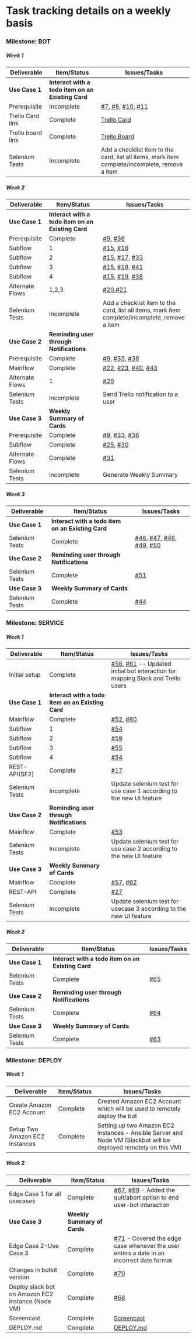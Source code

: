 # Task tracking details on a weekly basis

### Milestone: BOT 
##### Week 1

| Deliverable   | Item/Status   |  Issues/Tasks
| ------------- | ------------  |  ------------
| **Use Case 1**      | **Interact with a todo item on an Existing Card**                  | &nbsp;
| Prerequisite      | Incomplete          |  [#7](https://github.ncsu.edu/dgupta9/ProManBot/issues/7), [#8](https://github.ncsu.edu/dgupta9/ProManBot/issues/8), [#10](https://github.ncsu.edu/dgupta9/ProManBot/issues/10), [#11](https://github.ncsu.edu/dgupta9/ProManBot/issues/11)
| Trello Card link      | Complete             |  [Trello Card](https://trello.com/c/pNex77lp/1-card1)
| Trello board link     | Complete             |  [Trello Board](https://trello.com/b/7wVOkfnW/agileteam)
| Selenium Tests | Incomplete    | Add a checklist item to the card, list all items, mark item complete/incomplete, remove a item

##### Week 2

| Deliverable   | Item/Status   |  Issues/Tasks
| ------------- | ------------  |  ------------
| **Use Case 1**     | **Interact with a todo item on an Existing Card**              | &nbsp;
| Prerequisite      | Complete          | [#9](https://github.ncsu.edu/dgupta9/ProManBot/issues/9), [#36](https://github.ncsu.edu/dgupta9/ProManBot/issues/36)  
| Subflow      | 1             |  [#15](https://github.ncsu.edu/dgupta9/ProManBot/issues/15), [#16](https://github.ncsu.edu/dgupta9/ProManBot/issues/16) 
| Subflow      | 2             |  [#15](https://github.ncsu.edu/dgupta9/ProManBot/issues/15), [#17](https://github.ncsu.edu/dgupta9/ProManBot/issues/17), [#33](https://github.ncsu.edu/dgupta9/ProManBot/issues/33)
| Subflow      | 3             |  [#15](https://github.ncsu.edu/dgupta9/ProManBot/issues/15), [#18](https://github.ncsu.edu/dgupta9/ProManBot/issues/18), [#41](https://github.ncsu.edu/dgupta9/ProManBot/issues/41)
| Subflow      | 4             |  [#15](https://github.ncsu.edu/dgupta9/ProManBot/issues/15), [#19](https://github.ncsu.edu/dgupta9/ProManBot/issues/19), [#38](https://github.ncsu.edu/dgupta9/ProManBot/issues/38)
| Alternate Flows      | 1,2,3             |  [#20](https://github.ncsu.edu/dgupta9/ProManBot/issues/20),[#21](https://github.ncsu.edu/dgupta9/ProManBot/issues/21) 
| Selenium Tests| Incomplete    | Add a checklist item to the card, list all items, mark item complete/incomplete, remove a item
| **Use Case 2**     | **Reminding user through Notifications**              | &nbsp;
| Prerequisite      | Complete          | [#9](https://github.ncsu.edu/dgupta9/ProManBot/issues/9), [#33](https://github.ncsu.edu/dgupta9/ProManBot/issues/33), [#36](https://github.ncsu.edu/dgupta9/ProManBot/issues/36)  
| Mainflow      | Complete             |  [#22](https://github.ncsu.edu/dgupta9/ProManBot/issues/22), [#23](https://github.ncsu.edu/dgupta9/ProManBot/issues/23), [#40](https://github.ncsu.edu/dgupta9/ProManBot/issues/40), [#43](https://github.ncsu.edu/dgupta9/ProManBot/issues/43)  
| Alternate Flows      | 1             |  [#20](https://github.ncsu.edu/dgupta9/ProManBot/issues/20)
| Selenium Tests| Incomplete    | Send Trello notification to a user 
| **Use Case 3**     | **Weekly Summary of Cards**              | &nbsp;
| Prerequisite      | Complete          | [#9](https://github.ncsu.edu/dgupta9/ProManBot/issues/9), [#33](https://github.ncsu.edu/dgupta9/ProManBot/issues/33), [#36](https://github.ncsu.edu/dgupta9/ProManBot/issues/36)  
| Subflow      | Complete             |  [#25](https://github.ncsu.edu/dgupta9/ProManBot/issues/25), [#30](https://github.ncsu.edu/dgupta9/ProManBot/issues/30)  
| Alternate Flows      | Complete             |  [#31](https://github.ncsu.edu/dgupta9/ProManBot/issues/31)
| Selenium Tests| Incomplete    | Generate Weekly Summary 


##### Week 3

| Deliverable   | Item/Status   |  Issues/Tasks
| ------------- | ------------  |  ------------
| **Use Case 1**     | **Interact with a todo item on an Existing Card**              | &nbsp;
| Selenium Tests| Complete    | [#46](https://github.ncsu.edu/dgupta9/ProManBot/issues/46), [#47](https://github.ncsu.edu/dgupta9/ProManBot/issues/47), [#48](https://github.ncsu.edu/dgupta9/ProManBot/issues/48), [#49](https://github.ncsu.edu/dgupta9/ProManBot/issues/49), [#50](https://github.ncsu.edu/dgupta9/ProManBot/issues/50)
| **Use Case 2**     | **Reminding user through Notifications**              | &nbsp;
| Selenium Tests| Complete    | [#51](https://github.ncsu.edu/dgupta9/ProManBot/issues/51)
| **Use Case 3**     | **Weekly Summary of Cards**              | &nbsp;
| Selenium Tests| Complete    | [#44](https://github.ncsu.edu/dgupta9/ProManBot/issues/44)  

  
  
### Milestone: SERVICE

##### Week 1

| Deliverable   | Item/Status   |  Issues/Tasks
| ------------- | ------------  |  ------------
| Initial setup     | Complete              |  [#58](https://github.ncsu.edu/dgupta9/ProManBot/issues/52), [#61](https://github.ncsu.edu/dgupta9/ProManBot/issues/61) -- Updated initial bot interaction for mapping Slack and Trello users
| **Use Case 1**     | **Interact with a todo item on an Existing Card**                 | &nbsp;
| Mainflow      | Complete             |  [#52](https://github.ncsu.edu/dgupta9/ProManBot/issues/52), [#60](https://github.ncsu.edu/dgupta9/ProManBot/issues/60) 
| Subflow      | 1             |  [#54](https://github.ncsu.edu/dgupta9/ProManBot/issues/54)
| Subflow      | 2             |  [#59](https://github.ncsu.edu/dgupta9/ProManBot/issues/59)
| Subflow      | 3             |  [#55](https://github.ncsu.edu/dgupta9/ProManBot/issues/55)
| Subflow      | 4             |  [#54](https://github.ncsu.edu/dgupta9/ProManBot/issues/54)
| REST-API(SF2)     | Complete           |  [#17](https://github.ncsu.edu/dgupta9/ProManBot/issues/17)
| Selenium Tests| Incomplete    | Update selenium test for use case 1 according to the new UI feature
| **Use Case 2**     | **Reminding user through Notifications**                          | &nbsp;
| Mainflow      | Complete             |  [#53](https://github.ncsu.edu/dgupta9/ProManBot/issues/53)
| Selenium Tests| Incomplete    | Update selenium test for use case 2 according to the new UI feature
| **Use Case 3**     | **Weekly Summary of Cards**                                        | &nbsp;
| Mainflow      | Complete             |  [#57](https://github.ncsu.edu/dgupta9/ProManBot/issues/57), [#62](https://github.ncsu.edu/dgupta9/ProManBot/issues/62) 
| REST-API      | Complete             |  [#27](https://github.ncsu.edu/dgupta9/ProManBot/issues/27)
| Selenium Tests| Incomplete    | Update selenium test for usecase 3 according to the new UI feature


##### Week 2

| Deliverable   | Item/Status   |  Issues/Tasks
| ------------- | ------------  |  ------------
| **Use Case 1**     | **Interact with a todo item on an Existing Card**              | &nbsp;
| Selenium Tests| Complete    | [#65](https://github.ncsu.edu/dgupta9/ProManBot/issues/65)
| **Use Case 2**     | **Reminding user through Notifications**              | &nbsp;
| Selenium Tests| Complete    | [#64](https://github.ncsu.edu/dgupta9/ProManBot/issues/64)
| **Use Case 3**     | **Weekly Summary of Cards**              | &nbsp;
| Selenium Tests| Complete    | [#63](https://github.ncsu.edu/dgupta9/ProManBot/issues/63)  


### Milestone: DEPLOY

##### Week 1

| Deliverable   | Item/Status   |  Issues/Tasks
| ------------- | ------------  |  ------------
| Create Amazon EC2 Account     | Complete              |  Created Amazon EC2 Account which will be used to remotely deploy the bot
| Setup Two Amazon EC2 instances   |  Complete         | Setting up two Amazon EC2 instances - Ansible Server and Node VM (Slackbot will be deployed remotely on this VM)


##### Week 2

| Deliverable   | Item/Status   |  Issues/Tasks
| ------------- | ------------  |  ------------
| Edge Case 1 for all usecases     | Complete              |  [#67](https://github.ncsu.edu/dgupta9/ProManBot/issues/67), [#69](https://github.ncsu.edu/dgupta9/ProManBot/issues/69) - Added the quit/abort option to end user-bot interaction
| **Use Case 3**     | **Weekly Summary of Cards**              | &nbsp;
| Edge Case 2-Use Case 3 | Complete    | [#71](https://github.ncsu.edu/dgupta9/ProManBot/issues/71) - Covered the edge case whenever the user enters a date in an incorrect date format
| Changes in botkit version    | Complete          | [#70](https://github.ncsu.edu/dgupta9/ProManBot/issues/70)
| Deploy slack bot on Amazon EC2 instance (Node VM)  | Complete             | [#68](https://github.ncsu.edu/dgupta9/ProManBot/issues/68)
| Screencast    | Complete          | [Screencast](https://www.youtube.com/watch?v=PU_fi-foZEc)
| DEPLOY.md | Complete    | [DEPLOY.md](https://github.ncsu.edu/dgupta9/ProManBot/blob/DEPLOY/DEPLOY.md)
